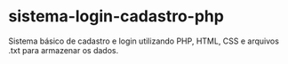 # sistema-login-cadastro-php
Sistema básico de cadastro e login utilizando PHP, HTML, CSS e arquivos .txt para armazenar os dados.
